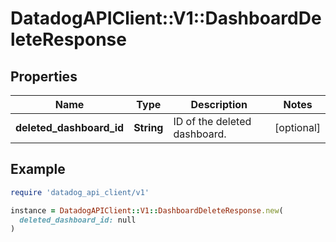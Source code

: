# DatadogAPIClient::V1::DashboardDeleteResponse

## Properties

| Name                     | Type       | Description                  | Notes      |
| ------------------------ | ---------- | ---------------------------- | ---------- |
| **deleted_dashboard_id** | **String** | ID of the deleted dashboard. | [optional] |

## Example

```ruby
require 'datadog_api_client/v1'

instance = DatadogAPIClient::V1::DashboardDeleteResponse.new(
  deleted_dashboard_id: null
)
```
